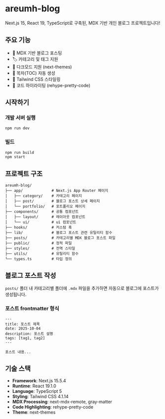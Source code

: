 # areumh-blog

Next.js 15, React 19, TypeScript로 구축된, MDX 기반 개인 블로그 프로젝트입니다! 

## 주요 기능

- 📝 MDX 기반 블로그 포스팅
- 🏷️ 카테고리 및 태그 지원
- 🎨 다크모드 지원 (next-themes)
- 📑 목차(TOC) 자동 생성
- 💅 Tailwind CSS 스타일링
- 🎯 코드 하이라이팅 (rehype-pretty-code)

## 시작하기

### 개발 서버 실행

```bash
npm run dev
```

### 빌드

```bash
npm run build
npm start
```

## 프로젝트 구조

```
areumh-blog/
├── app/             # Next.js App Router 페이지
│   ├── category/    # 카테고리 페이지
│   ├── post/        # 블로그 포스트 상세 페이지
│   └── portfolio/   # 포트폴리오 페이지
├── components/      # 공통 컴포넌트
│   ├── layout/      # 레이아웃 컴포넌트
│   └── ui/          # ui 컴포넌트
├── hooks/           # 커스텀 훅
├── lib/             # 블로그 포스트 관련 유틸리티 함수
├── posts/           # 카테고리별 MDX 블로그 포스트 파일
├── public/          # 정적 파일
├── styles/          # 전역 스타일
├── utils/           # 유틸리티 함수
└── types.ts         # 타입 정의
```

## 블로그 포스트 작성

`posts/` 폴더 내 카테고리별 폴더에 `.mdx` 파일을 추가하면 자동으로 블로그에 포스트가 생성됩니다.

### 포스트 frontmatter 형식

```mdx
---
title: 포스트 제목
date: 2025-10-04
description: 포스트 설명
tags: [tag1, tag2]
---

포스트 내용...
```

## 기술 스택

- **Framework**: Next.js 15.5.4
- **Runtime**: React 19.1.0
- **Language**: TypeScript 5
- **Styling**: Tailwind CSS 4.1.14
- **MDX Processing**: next-mdx-remote, gray-matter
- **Code Highlighting**: rehype-pretty-code
- **Theme**: next-themes
